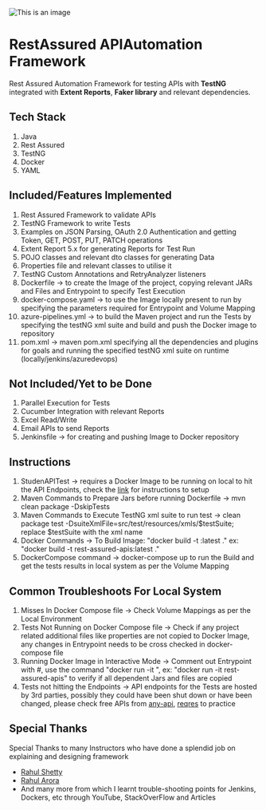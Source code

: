 ![This is an image](https://www.north-47.com/wp-content/uploads/2021/06/rest-assured-resized-copy.jpg) 

# RestAssured APIAutomation Framework
Rest Assured Automation Framework for testing APIs with **TestNG** integrated with **Extent Reports**, **Faker library** and relevant dependencies.

## Tech Stack
1. Java
2. Rest Assured 
3. TestNG
4. Docker
5. YAML

## Included/Features Implemented
1. Rest Assured Framework to validate APIs
2. TestNG Framework to write Tests
3. Examples on JSON Parsing, OAuth 2.0 Authentication and getting Token, GET, POST, PUT, PATCH operations
4. Extent Report 5.x for generating Reports for Test Run
5. POJO classes and relevant dto classes for generating Data
6. Properties file and relevant classes to utilise it
7. TestNG Custom Annotations and RetryAnalyzer listeners
8. Dockerfile -> to create the Image of the project, copying relevant JARs and Files and Entrypoint to specify Test Execution
9. docker-compose.yaml -> to use the Image locally present to run by specifying the parameters required for Entrypoint and Volume Mapping
10. azure-pipelines.yml -> to build the Maven project and run the Tests by specifying the testNG xml suite and build and push the Docker image to repository
11. pom.xml -> maven pom.xml specifying all the dependencies and plugins for goals and running the specified testNG xml suite on runtime (locally/jenkins/azuredevops)

## Not Included/Yet to be Done
1. Parallel Execution for Tests
2. Cucumber Integration with relevant Reports
3. Excel Read/Write
4. Email APIs to send Reports
5. Jenkinsfile -> for creating and pushing Image to Docker repository

## Instructions
1. StudenAPITest -> requires a Docker Image to be running on local to hit the API Endpoints, check the [link](https://hub.docker.com/r/tejasn1/student-app) for instructions to setup
2. Maven Commands to Prepare Jars before running Dockerfile -> mvn clean package -DskipTests
3. Maven Commands to Execute TestNG xml suite to run test -> clean package test -DsuiteXmlFile=src/test/resources/xmls/$testSuite; replace $testSuite with the xml name
4. Docker Commands -> To Build Image: "docker build -t <prefered image name>:latest ." ex: "docker build -t rest-assured-apis:latest ."
5. DockerCompose command -> docker-compose up to run the Build and get the tests results in local system as per the Volume Mapping

## Common Troubleshoots For Local System
1. Misses In Docker Compose file -> Check Volume Mappings as per the Local Environment
2. Tests Not Running on Docker Compose file -> Check if any project related additional files like properties are not copied to Docker Image, any changes in Entrypoint needs to be cross checked in docker-compose file 
3. Running Docker Image in Interactive Mode -> Comment out Entrypoint with #, use the command "docker run -it <the image name specified>", ex: "docker run -it rest-assured-apis" to verify if all dependent Jars and files are copied
4. Tests not hitting the Endpoints -> API endpoints for the Tests are hosted by 3rd parties, possibly they could have been shut down or have been changed, please check free APIs from [any-api](https://any-api.com/), [reqres](https://reqres.in/) to practice

## Special Thanks
Special Thanks to many Instructors who have done a splendid job on explaining and designing framework
- [Rahul Shetty](https://rahulshettyacademy.com/#/index)
- [Rahul Arora](https://www.youtube.com/channel/UCVqvL7lt2hemvSlg6ihLWYw)
- And many more from which I learnt trouble-shooting points for Jenkins, Dockers, etc through YouTube, StackOverFlow and Articles 

